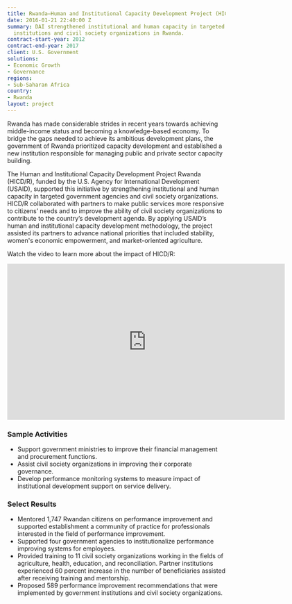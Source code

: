 ```yaml
---
title: Rwanda—Human and Institutional Capacity Development Project (HICD/R)
date: 2016-01-21 22:40:00 Z
summary: DAI strengthened institutional and human capacity in targeted government
  institutions and civil society organizations in Rwanda.
contract-start-year: 2012
contract-end-year: 2017
client: U.S. Government
solutions:
- Economic Growth
- Governance
regions:
- Sub-Saharan Africa
country:
- Rwanda
layout: project
---
```


Rwanda has made considerable strides in recent years towards achieving middle-income status and becoming a knowledge-based economy. To bridge the gaps needed to achieve its ambitious development plans, the government of Rwanda prioritized capacity development and established a new institution responsible for managing public and private sector capacity building.

The Human and Institutional Capacity Development Project Rwanda (HICD/R), funded by the U.S. Agency for International Development (USAID), supported this initiative by strengthening institutional and human capacity in targeted government agencies and civil society organizations. HICD/R collaborated with partners to make public services more responsive to citizens’ needs and to improve the ability of civil society organizations to contribute to the country’s development agenda. By applying USAID’s human and institutional capacity development methodology, the project assisted its partners to advance national priorities that included stability, women's economic empowerment, and market-oriented agriculture.

Watch the video to learn more about the impact of HICD/R:

<iframe src="https://player.vimeo.com/video/222202347" width="640" height="360" frameborder="0" webkitallowfullscreen mozallowfullscreen allowfullscreen></iframe>

### Sample Activities

* Support government ministries to improve their financial management and procurement functions.
* Assist civil society organizations in improving their corporate governance.
* Develop performance monitoring systems to measure impact of institutional development support on service delivery.

### Select Results

* Mentored 1,747 Rwandan citizens on performance improvement and supported establishment a community of practice for professionals interested in the field of performance improvement.
* Supported four government agencies to institutionalize performance improving systems for employees.
* Provided training to 11 civil society organizations working in the fields of agriculture, health, education, and reconciliation. Partner institutions experienced 60 percent increase in the number of beneficiaries assisted after receiving training and mentorship.
* Proposed 589 performance improvement recommendations that were implemented by government institutions and civil society organizations.
